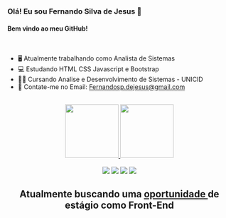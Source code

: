 ### Olá! Eu sou Fernando Silva de Jesus 👋
#### Bem vindo ao meu GitHub!
<br>

- 🖥 Atualmente trabalhando como Analista de Sistemas
- 💻 Estudando HTML CSS Javascript e Bootstrap
- 👨‍🎓 Cursando Analise e Desenvolvimento de Sistemas - UNICID
- 💬 Contate-me no Email: Fernandosp.dejesus@gmail.com

<br>

<div align="center">
  <a href="https://github.com/fernandoSilvaJesus">
  <img height="120em" widhth="50%" src="https://github-readme-stats.vercel.app/api?username=fernandoSilvaJesus&show_icons=true&theme=dracula&include_all_commits=true&count_private=true"/>
  <img height="120em" widhth="50%" src="https://github-readme-stats.vercel.app/api/top-langs/?username=fernandoSilvaJesus&layout=compact&langs_count=7&theme=dracula"/>
</div>
  
  

<div style="display: inline_block" align="center">

   <br>
  <a href="https://www.youtube.com/channel/UCnzoUBMc8GC5svpg_Xj9NCQ" target="_blank"><img src="https://img.shields.io/badge/YouTube-FF0000?style=for-the-badge&logo=youtube&logoColor=white" target="_blank"></a>
  <a href="https://www.instagram.com/fernando_silvajesus/" target="_blank"><img src="https://img.shields.io/badge/-Instagram-%23E4405F?style=for-the-badge&logo=instagram&logoColor=white" target="_blank"></a>
  <a href = "mailto:fernandosp.dejesus@gmail.com"><img src="https://img.shields.io/badge/-Gmail-%23333?style=for-the-badge&logo=gmail&logoColor=white" target="_blank"></a>
  <a href="https://www.linkedin.com/in/fesilvajesus/" target="_blank"><img src="https://img.shields.io/badge/-LinkedIn-%230077B5?style=for-the-badge&logo=linkedin&logoColor=white" target="_blank"></a> 
 
 
</div >
  <h2 align="center"> Atualmente buscando uma <a href="https://www.linkedin.com/in/fesilvajesus/" target="_blank">oportunidade </a> de estágio como Front-End </h2>
</div>
  

